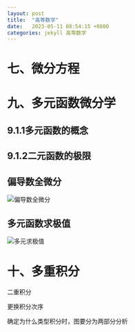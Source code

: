 ```yaml
---
layout: post
title:  "高等数学"
date:   2023-05-11 08:54:15 +0800
categories: jekyll 高等数学
---
```


# 七、微分方程

# 九、多元函数微分学

## 9.1.1多元函数的概念







## 9.1.2二元函数的极限









## 偏导数全微分

![偏导数全微分](http://8.130.108.212/picture/偏导数全微分.jpg)



## 多元函数求极值

![多元求极值](http://8.130.108.212/picture/多元函数的极值.jpg)

# 十、多重积分



二重积分

更换积分次序

确定为什么类型积分时，图要分为两部分分析
